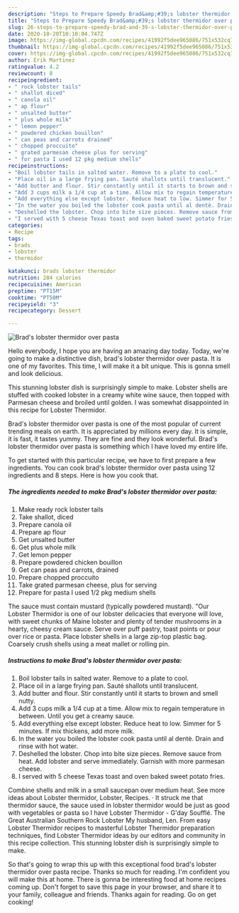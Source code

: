 ```yaml
---
description: "Steps to Prepare Speedy Brad&amp;#39;s lobster thermidor over pasta"
title: "Steps to Prepare Speedy Brad&amp;#39;s lobster thermidor over pasta"
slug: 26-steps-to-prepare-speedy-brad-and-39-s-lobster-thermidor-over-pasta
date: 2020-10-20T10:10:04.747Z
image: https://img-global.cpcdn.com/recipes/41992f5dee965086/751x532cq70/brads-lobster-thermidor-over-pasta-recipe-main-photo.jpg
thumbnail: https://img-global.cpcdn.com/recipes/41992f5dee965086/751x532cq70/brads-lobster-thermidor-over-pasta-recipe-main-photo.jpg
cover: https://img-global.cpcdn.com/recipes/41992f5dee965086/751x532cq70/brads-lobster-thermidor-over-pasta-recipe-main-photo.jpg
author: Erik Martinez
ratingvalue: 4.2
reviewcount: 8
recipeingredient:
- " rock lobster tails"
- " shallot diced"
- " canola oil"
- " ap flour"
- " unsalted butter"
- " plus whole milk"
- " lemon pepper"
- " powdered chicken bouillon"
- " can peas and carrots drained"
- " chopped proccuito"
- " grated parmesan cheese plus for serving"
- " for pasta I used 12 pkg medium shells"
recipeinstructions:
- "Boil lobster tails in salted water. Remove to a plate to cool."
- "Place oil in a large frying pan. Sauté shallots until translucent."
- "Add butter and flour. Stir constantly until it starts to brown and smell nutty."
- "Add 3 cups milk a 1/4 cup at a time. Allow mix to regain temperature in between. Until you get a creamy sauce."
- "Add everything else except lobster. Reduce heat to low. Simmer for 5 minutes. If mix thickens, add more milk."
- "In the water you boiled the lobster cook pasta until al dentè. Drain and rinse with hot water."
- "Deshelled the lobster. Chop into bite size pieces. Remove sauce from heat. Add lobster and serve immediately. Garnish with more parmesan cheese."
- "I served with 5 cheese Texas toast and oven baked sweet potato fries."
categories:
- Recipe
tags:
- brads
- lobster
- thermidor

katakunci: brads lobster thermidor 
nutrition: 284 calories
recipecuisine: American
preptime: "PT15M"
cooktime: "PT50M"
recipeyield: "3"
recipecategory: Dessert

---
```



![Brad&#39;s lobster thermidor over pasta](https://img-global.cpcdn.com/recipes/41992f5dee965086/751x532cq70/brads-lobster-thermidor-over-pasta-recipe-main-photo.jpg)

Hello everybody, I hope you are having an amazing day today. Today, we're going to make a distinctive dish, brad&#39;s lobster thermidor over pasta. It is one of my favorites. This time, I will make it a bit unique. This is gonna smell and look delicious.

This stunning lobster dish is surprisingly simple to make. Lobster shells are stuffed with cooked lobster in a creamy white wine sauce, then topped with Parmesan cheese and broiled until golden. I was somewhat disappointed in this recipe for Lobster Thermidor.

Brad&#39;s lobster thermidor over pasta is one of the most popular of current trending meals on earth. It is appreciated by millions every day. It is simple, it is fast, it tastes yummy. They are fine and they look wonderful. Brad&#39;s lobster thermidor over pasta is something which I have loved my entire life.


To get started with this particular recipe, we have to first prepare a few ingredients. You can cook brad&#39;s lobster thermidor over pasta using 12 ingredients and 8 steps. Here is how you cook that.

<!--inarticleads1-->

##### The ingredients needed to make Brad&#39;s lobster thermidor over pasta:

1. Make ready  rock lobster tails
1. Take  shallot, diced
1. Prepare  canola oil
1. Prepare  ap flour
1. Get  unsalted butter
1. Get  plus whole milk
1. Get  lemon pepper
1. Prepare  powdered chicken bouillon
1. Get  can peas and carrots, drained
1. Prepare  chopped proccuito
1. Take  grated parmesan cheese, plus for serving
1. Prepare  for pasta I used 1/2 pkg medium shells


The sauce must contain mustard (typically powdered mustard). &#34;Our Lobster Thermidor is one of our lobster delicacies that everyone will love, with sweet chunks of Maine lobster and plenty of tender mushrooms in a hearty, cheesy cream sauce. Serve over puff pastry, toast points or pour over rice or pasta. Place lobster shells in a large zip-top plastic bag. Coarsely crush shells using a meat mallet or rolling pin. 

<!--inarticleads2-->

##### Instructions to make Brad&#39;s lobster thermidor over pasta:

1. Boil lobster tails in salted water. Remove to a plate to cool.
1. Place oil in a large frying pan. Sauté shallots until translucent.
1. Add butter and flour. Stir constantly until it starts to brown and smell nutty.
1. Add 3 cups milk a 1/4 cup at a time. Allow mix to regain temperature in between. Until you get a creamy sauce.
1. Add everything else except lobster. Reduce heat to low. Simmer for 5 minutes. If mix thickens, add more milk.
1. In the water you boiled the lobster cook pasta until al dentè. Drain and rinse with hot water.
1. Deshelled the lobster. Chop into bite size pieces. Remove sauce from heat. Add lobster and serve immediately. Garnish with more parmesan cheese.
1. I served with 5 cheese Texas toast and oven baked sweet potato fries.


Combine shells and milk in a small saucepan over medium heat. See more ideas about Lobster thermidor, Lobster, Recipes. · It struck me that thermidor sauce, the sauce used in lobster thermidor would be just as good with vegetables or pasta so I have Lobster Thermidor - G&#39;day Soufflé. The Great Australian Southern Rock Lobster My husband, Len. From easy Lobster Thermidor recipes to masterful Lobster Thermidor preparation techniques, find Lobster Thermidor ideas by our editors and community in this recipe collection. This stunning lobster dish is surprisingly simple to make. 

So that's going to wrap this up with this exceptional food brad&#39;s lobster thermidor over pasta recipe. Thanks so much for reading. I'm confident you will make this at home. There is gonna be interesting food at home recipes coming up. Don't forget to save this page in your browser, and share it to your family, colleague and friends. Thanks again for reading. Go on get cooking!
